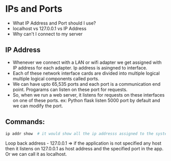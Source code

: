 # IPs and Ports

* What IP Address and Port should I use?
* localhost vs 127.0.0.1 vs IP Address
* Why can't I connect to my server

## IP Address

* Whenever we connect with a LAN or wifi adapter we get assigned with IP address for each adapter.  Ip address is asingned to interface.
* Each of these network interface cards are divided into multiple logical multiple logical components called ports.
* We can have upto 65,535 ports and each port is a communication end point.  Progarams can listen on these port for requests.
* So, when we run a web server, it listens for requests on these interfaces on one of these ports.  ex: Python flask listen 5000 port by default and we can modify the port.

## Commands:

```bash
ip addr show  # it would show all the ip addresss assigned to the system.  Lan, wifi, etc.
```

Loop back address - 127.0.0.1  => if the application is not specified  any host then it listens on 127.0.0.1 as host address and the specified port in the app.  Or we can call it as localhost.
